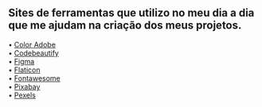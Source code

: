 ## Sites de ferramentas que utilizo no meu dia a dia que me ajudam na criação dos meus projetos. 

• <a href="https://color.adobe.com/" target="_blank">Color Adobe</a> <br>
• <a href="https://codebeautify.org/" target="_blank">Codebeautify</a> <br>
• <a href="https://www.figma.com/" target="_blank">Figma</a> <br>
• <a href="https://www.flaticon.com/" target="_blank">Flaticon</a> <br>
• <a href="https://fontawesome.com/" target="_blank">Fontawesome</a> <br>
• <a href="https://pixabay.com/" target="_blank">Pixabay</a> <br>
• <a href="https://www.pexels.com" target="_blank">Pexels</a> <br>


